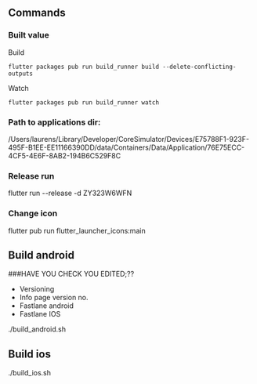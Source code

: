 ## Commands

### Built value
Build
```
flutter packages pub run build_runner build --delete-conflicting-outputs
```
Watch
```
flutter packages pub run build_runner watch
```

### Path to applications dir:
/Users/laurens/Library/Developer/CoreSimulator/Devices/E75788F1-923F-495F-B1EE-EE11166390DD/data/Containers/Data/Application/76E75ECC-4CF5-4E6F-8AB2-194B6C529F8C

### Release run
flutter run --release -d ZY323W6WFN

### Change icon
flutter pub run flutter_launcher_icons:main

## Build android
###HAVE YOU CHECK YOU EDITED;??
- Versioning
- Info page version no.
- Fastlane android
- Fastlane IOS

./build_android.sh

## Build ios
./build_ios.sh

